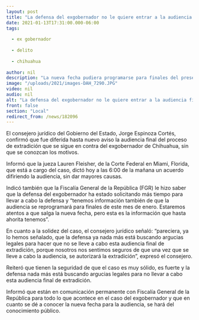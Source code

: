 ```yaml
---
layout: post
title: "La defensa del exgobernador no le quiere entrar a la audiencia final -  Consejería de Chihuahua"
date: 2021-01-13T17:31:00.000-06:00
tags:
  
  - ex gobernador
  
  - delito
  
  - chihuahua
  
author: nil
description: "La nueva fecha pudiera programarse para finales del presente mes, sin embargo, las autoridades estatales están a la espera de lo que comunique la jueza de Miami"
image: "/uploads/2021/images-DAH_7290.JPG"
video: nil
audio: nil
alt: "La defensa del exgobernador no le quiere entrar a la audiencia final -  Consejería de Chihuahua"
front: false
section: "Local"
redirect_from: /news/182096
---
```


El consejero jurídico del Gobierno del Estado, Jorge Espinoza Cortés, confirmó que fue diferida hasta nuevo aviso la audiencia final del proceso de extradición que se sigue en contra del exgobernador de Chihuahua, sin que se conozcan los motivos.

Informó que la jueza Lauren Fleisher, de la Corte Federal en Miami, Florida, que está a cargo del caso, dictó hoy a las 6:00 de la mañana un acuerdo difiriendo la audiencia, sin dar mayores causas.

Indicó también que la Fiscalía General de la República (FGR) le hizo saber que la defensa del exgobernador ha estado solicitando más tiempo para llevar a cabo la defensa y “tenemos información también de que la audiencia se reprogramará para finales de este mes de enero. Estaremos atentos a que salga la nueva fecha, pero esta es la información que hasta ahorita tenemos”.

En cuanto a la solidez del caso, el consejero jurídico señaló: “pareciera, ya lo hemos señalado, que la defensa ya nada más está buscando argucias legales para hacer que no se lleve a cabo esta audiencia final de extradición, porque nosotros nos sentimos seguros de que una vez que se lleve a cabo la audiencia, se autorizará la extradición”, expresó el consejero.

Reiteró que tienen la seguridad de que el caso es muy sólido, es fuerte y la defensa nada más está buscando argucias legales para no llevar a cabo esta audiencia final de extradición.

Informó que están en comunicación permanente con Fiscalía General de la República para todo lo que acontece en el caso del exgobernador y que en cuanto se dé a conocer la nueva fecha para la audiencia, se hará del conocimiento público.